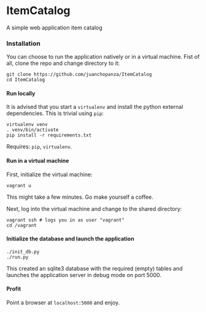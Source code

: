 # ItemCatalog
A simple web application item catalog

### Installation

You can choose to run the application natively or in a virtual machine. Fist of all,
clone the repo and change directory to it:

    git clone https://github.com/juanchopanza/ItemCatalog
    cd ItemCatalog

#### Run locally

It is advised that you start a `virtualenv` and install the python external dependencies.
This is trivial using `pip`:

    virtualenv venv
    . venv/bin/activate
    pip install -r requirements.txt

Requires: `pip`, `virtualenv`.

#### Run in a virtual machine

First, initialize the virtual machine:

    vagrant u

This might take a few minutes. Go make yourself a coffee.

Next, log into the virtual machine and change to the shared directory:

    vagrant ssh # logs you in as user "vagrant"
    cd /vagrant

#### Initialize the database and launch the application

    ./init_db.py
    ./run.py

This created an sqlite3 database with the required (empty) tables and launches the
application server in debug mode on port 5000.

#### Profit

Point a browser at `localhost:5000` and enjoy.
